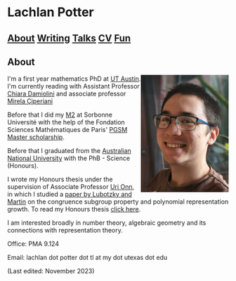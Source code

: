 # Lachlan Potter

## [About](README.md)  [Writing](Writing.md)  [Talks](Talks.md)  [CV](CV.md)  [Fun](Fun.md) 

## About  

<img style="float: right;" src="./assets/images/headshot_photo.png" width="200"> 

I'm a first year mathematics PhD at [UT Austin](https://www.ma.utexas.edu/). I'm currently reading with Assistant Professor [Chiara Damiolini](https://chiaradamiolini.wixsite.com/1289) and associate professor [Mirela Çiperiani](https://web.ma.utexas.edu/users/mirela/)

Before that I did my [M2](https://master-math-fonda.imj-prg.fr/index.php) at Sorbonne Université with the help of the Fondation Sciences Mathématiques de Paris' [PGSM Master scholarship](https://sciencesmaths-paris.fr/nos-programmes/pgsm-master). 

Before that I graduated from the [Australian National University](https://maths.anu.edu.au/) with the PhB - Science (Honours). 

I wrote my Honours thesis under the supervision of Associate Professor [Uri Onn](https://maths.anu.edu.au/people/uri-onn), in which I studied a [paper by Lubotzky and Martin](https://link.springer.com/content/pdf/10.1007/BF02916715.pdf) on the congruence subgroup property and polynomial representation growth.  To read my Honours thesis [click here](https://drive.google.com/file/d/11jC2kLG03orK0WyAvsnkJrMl4wNyyvnB/view?usp=sharing).

I am interested broadly in number theory, algebraic geometry and its connections with representation theory.

Office: PMA 9.124

Email: lachlan dot potter dot tl at my dot utexas dot edu

(Last edited: November 2023)


